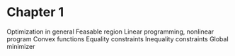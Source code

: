# Chapter 1
Optimization in general
Feasable region
Linear programming, nonlinear program
Convex functions
Equality constraints
Inequality constraints
Global minimizer